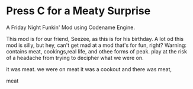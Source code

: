 # Press C for a Meaty Surprise
A Friday Night Funkin' Mod using Codename Engine.

This mod is for our friend, Seezee, as this is for his birthday. A lot od this mod is silly, but hey, can't get mad at a mod that's for fun, right? 
Warning: contains meat, cookings,real life, and othee forms of peak. play at the risk of a headache from trying to decipher what we were on.

it was meat. we were on meat it was a cookout and there was meat,






meat
